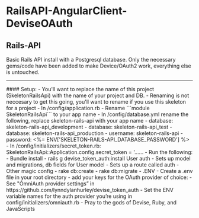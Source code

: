 # RailsAPI-AngularClient-DeviseOAuth

## Rails-API
  Basic Rails API install with a Postgresql database. 
  Only the necessary gems/code have been added to make Device/OAuth2 work, everything else is untouched.
<hr>
#### Setup:
  - You'll want to replace the name of this project (SkeletonRailsApi) with the name of your project and DB.
  - Renaming is not neccesary to get this going, you'll want to rename if you use this skeleton for a project
    - In /config/application.rb - Rename ```module SkeletonRailsApi``` to your app name
    - In /config/database.yml rename the following, replace skeleton-rails-api with your app name
      - database: skeleton-rails-api_development
      - database: skeleton-rails-api_test
      - database: skeleton-rails-api_production
      - username: skeleton-rails-api
      - password: <%= ENV['SKELETON-RAILS-API_DATABASE_PASSWORD'] %>
    - In /config/initializers/secret_token.rb:
      SkeletonRailsApi::Application.config.secret_token = '......
  - Run the following:
    - Bundle install
    - rails g devise_token_auth:install User auth
      - Sets up model and migrations, db fields for User model
      - Sets up a route called auth
      - Other magic config
    - rake db:create
    - rake db:migrate
  - .ENV
    - Create a .env file in your root directory
    - add your keys for the OAuth provider of choice:
    - See "OmniAuth provider settings” in https://github.com/lynndylanhurley/devise_token_auth
    - Set the ENV variable names for the auth provider you’re using in config/initializers/omniauth.rb
  - Pray to the gods of Devise, Ruby, and JavaScripts
